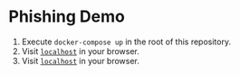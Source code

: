 # Phishing Demo

1. Execute `docker-compose up` in the root of this repository.
2. Visit [`localhost`](http://localhost:9000) in your browser.
2. Visit [`localhost`](http://localhost:9000/12306) in your browser.


